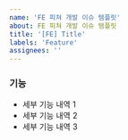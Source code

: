 ```yaml
---
name: 'FE 피쳐 개발 이슈 템플릿'
about: FE 피쳐 개발 이슈 템플릿
title: '[FE] Title'
labels: 'Feature'
assignees: ''
---
```


### 기능

- 세부 기능 내역 1
- 세부 기능 내역 2
- 세부 기능 내역 3
